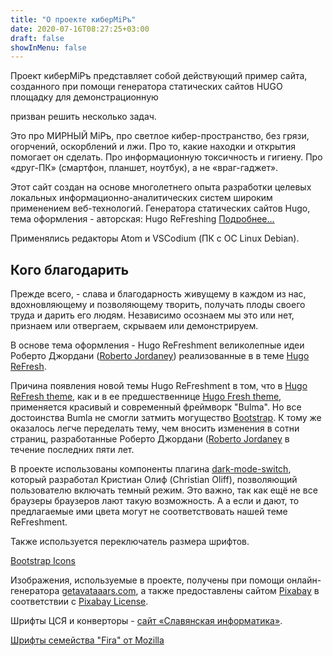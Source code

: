```yaml
---
title: "О проекте киберМiРъ"
date: 2020-07-16T08:27:25+03:00
draft: false
showInMenu: false
---
```


Проект киберМiРъ представляет собой действующий пример сайта, созданного при помощи генератора статических сайтов HUGO площадку для   демонстрационную

призван решить несколько задач.

Это про МИРНЫЙ МiРъ, про светлое кибер-пространство, без грязи, огорчений, оскорблений и лжи. Про то, какие находки и открытия помогает он сделать. Про информационную токсичность и гигиену. Про «друг-ПК» (смартфон, планшет, ноутбук), а не «враг-гаджет».

Этот сайт создан на основе многолетнего опыта разработки целевых локальных информационно-аналитических систем широким применением веб-технологий. Генератора статических сайтов Hugo, тема оформления - авторская: Hugo ReFreshing [Подробнее...](cmir/hugo-refreshing)

Применялись редакторы Atom и VSCodium (ПК с ОС Linux Debian).

## Кого благодарить

Прежде всего, - слава и благодарность живущему в каждом из нас, вдохновляющему и позволяющему творить, получать плоды своего труда и дарить его людям. Независимо осознаем мы это или нет, признаем или отвергаем, скрываем или демонстрируем.

В основе тема оформления - Hugo ReFreshment великолепные идеи Роберто Джордани ([Roberto Jordaney](https://rjordaney.is/)) реализованные в в теме [Hugo ReFresh](https://github.com/PippoRJ/hugo-refresh).

Причина появления новой темы Hugo ReFreshment в том, что в [Hugo ReFresh theme](https://github.com/PippoRJ/hugo-refresh), как и в ее предшественнице [Hugo Fresh theme](https://themes.gohugo.io/theme/hugo-fresh/), применяется красивый и современный фреймворк "Bulma". Но все достоинства Bumla не смогли затмить могущество [Bootstrap](https://getbootstrap.com). К тому же оказалось легче переделать тему, чем вносить изменения в сотни страниц, разработанные Роберто Джордани ([Roberto Jordaney](https://rjordaney.is/) в течение последних пяти лет.

В проекте использованы компоненты плагина [dark-mode-switch](https://github.com/coliff/dark-mode-switch), который разработал Кристиан Олиф (Christian Oliff), позволяющий пользователю включать темный режим. Это важно, так как ещё не все браузеры браузеров лают такую возможность. А а если и дают, то предлагаемые ими цвета могут не соответствовать нашей теме ReFreshment.

Также используется переключатель размера шрифтов.

[Bootstrap Icons](https://icons.getbootstrap.com/)

Изображения, используемые в проекте, получены при помощи онлайн-генератора  [getavataaars.com](https://getavataaars.com/), а также предоставлены сайтом <a href="https://pixabay.com">Pixabay</a> в соответствии с [Pixabay License](https://pixabay.com/ru/service/license/).

Шрифты ЦСЯ и конверторы - [сайт «Славян­ская инфор­матика»](https://sci.ponomar.net/ru/).

[Шрифты семейства "Fira" от Mozilla](https://github.com/mozilla/Fira)
